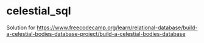 # celestial_sql
Solution for https://www.freecodecamp.org/learn/relational-database/build-a-celestial-bodies-database-project/build-a-celestial-bodies-database
